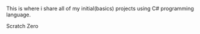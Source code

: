This is where i share all of my initial(basics) projects using C# programming language. 

Scratch Zero
